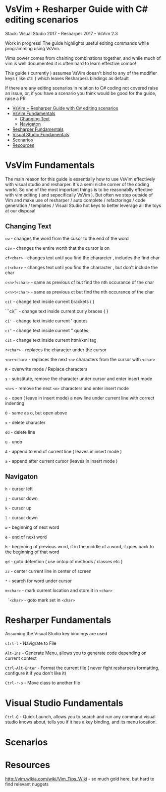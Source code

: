 # VsVim + Resharper Guide with C# editing scenarios

Stack: Visual Studio 2017 - Resharper 2017 - VsVim 2.3

Work in progress!  The guide highlights useful editing commands while programming using VsVim.  

Vims power comes from chaining combinations together, and while much of vim is well documented it is often hard to learn effective combo!

This guide ( currently ) assumes VsVim doesn't bind to any of the modifier keys ( like ctrl ) which leaves Resharpers bindings as default

If there are any editing scenarios in relation to C# coding not covered raise an issue, or, if you have a scenario you think would be good for the guide, raise a PR


- [VsVim + Resharper Guide with C# editing scenarios](#vsvim-+-resharper-guide-with-c#-editing-scenarios)
- [VsVim Fundamentals](#vsvim-fundamentals)
  - [Changing Text](#changing-text)
  - [Navigaton](#navigaton)
- [Resharper Fundamentals](#resharper-fundamentals)
- [Visual Studio Fundamentals](#visual-studio-fundamentals)
- [Scenarios](#scenarios)
- [Resources](#resources)


# VsVim Fundamentals

The main reason for this guide is essentially how to use VsVim effectively with visual studio and resharper.  It's a semi niche corner of the coding world. So one of the most important things is to be reasonablly effective with vim editing ( and sepecifically VsVim ).  But often we step outside of Vim and make use of resharper / auto complete / refactorings / code generation / templates / Visual Studio hot keys to better leverage all the toys at our disposal


## Changing Text


```cw```  - changes the word from the cusor to the end of the word

```ciw``` - changes the entire worth that the cursor is on

```cf<char>``` - changes text until you find the chararcter <char>, includes the find char

```ct<char>``` - changes text until you find the charracter <char>, but don't include the char

```c<n>f<char>``` -  same as previous cf but find the nth occurance of the char

```c<n>t<char>``` -  same as previous ct but find the nth occurance of the char

```ci(``` - change text inside current brackets ( ) 

```ci{`` - change text inside current curly braces { }

```ci'``` - change text inside current ' quotes

```ci"``` - change text inside current " quotes

```cit``` - change text inside current html/xml tag  

```r<char>``` - replaces the character under the cursor

```<n>r<char>``` - replaces the next ```<n>``` characters from the cursor with ```<char>```

```R``` - overwrite mode / Replace characters

```s``` - substitute, remove the character under cursor and enter insert mode

```<n>s``` - remove the next ```<n>``` characters and enter insert mode


```o``` - open ( leave in insert mode) a new line under current line with correct indenting

```O``` - same as o, but open above

```x``` - delete character

```dd``` - delete line

```u``` - undo

```A``` - append to end of current line ( leaves in insert mode )

```a``` - append after current cursor (leaves in insert mode )

## Navigaton

```h``` - cursor left

```j``` - cursor down

```k``` - cursor up

```l``` - cursor down

```w``` - beginning of next word

```e``` - end of next word

```b``` - beginning of previous word,  if in the middle of a word, it goes back to the beginning of that word

```gd``` - goto defention ( use ontop of methods  / classes etc )

```zz``` - center current line in center of screen

```*``` - search for word under cursor

```m<char>``` - mark current location and store it in ```<char>```

``` `<char>``` - goto mark set in ```<char>```

# Resharper Fundamentals

Assuming the Visual Studio key bindings are used

```ctrl-t``` - Navigrate to File

```Alt-Ins``` - Generate Menu, allows you to generate code depending on current context

```Ctrl-Alt-Enter``` - Format the current file ( never fight resharpers formatting, configure it if you don't like it)

```Ctrl-r-o``` - Move class to another file

# Visual Studio Fundamentals

```Ctrl-Q``` - Quick Launch, allows you to search and run any command visual studio knows about, tells you if it has a key binding, and its menu location.  


# Scenarios



# Resources 

http://vim.wikia.com/wiki/Vim_Tips_Wiki  - so much gold here, but hard to find relevant nuggets




